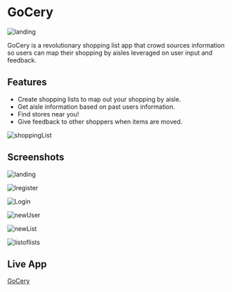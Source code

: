 # GoCery

![landing](public/readmeImages/landing1.jpg?raw=true 'Landing')

GoCery is a revolutionary shopping list app that crowd sources information
so users can map their shopping by aisles leveraged on user input and feedback.

## Features

- Create shopping lists to map out your shopping by aisle.
- Get aisle information based on past users information.
- Find stores near you!
- Give feedback to other shoppers when items are moved.

![shoppingList](public/readmeImages/shoppinglist.png#center?raw=true 'Landing')

## Screenshots

![landing](public/readmeImages/landing1.jpg?raw=true 'Landing')

![lregister](public/readmeImages/register.png?raw=true 'Landing')

![Login](public/readmeImages/login.png?raw=true 'Login')

![newUser](public/readmeImages/newuserprompt.png?raw=true 'new user prompt')

![newList](public/readmeImages/newlist.png?raw=true 'Landing')

![listoflists](public/readmeImages/listoflists.png?raw=true 'Landing')

## Live App

[GoCery](https://gocery-app.netlify.com/)
